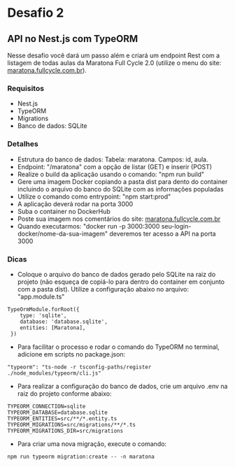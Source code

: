 # Desafio 2

## API no Nest.js com TypeORM

Nesse desafio você dará um passo além e criará um endpoint Rest com a listagem de todas aulas da Maratona Full Cycle 2.0 (utilize o menu do site: [maratona.fullcycle.com.br](http://maratona.fullcycle.com.br)).

### Requisitos
* Nest.js
* TypeORM
* Migrations
* Banco de dados: SQLite

### Detalhes

* Estrutura do banco de dados: Tabela: maratona. Campos: id, aula.
* Endpoint: "/maratona" com a opção de listar (GET) e inserir (POST)
* Realize o build da aplicação usando o comando: "npm run build"
* Gere uma imagem Docker copiando a pasta dist para dento do container incluindo o arquivo do banco do SQLite com as informações populadas
* Utilize o comando como entrypoint: "npm start:prod"
* A aplicação deverá rodar na porta 3000
* Suba o container no DockerHub
* Poste sua imagem nos comentários do site: [maratona.fullcycle.com.br](http://maratona.fullcycle.com.br)
* Quando executarmos: "docker run -p 3000:3000 seu-login-docker/nome-da-sua-imagem" deveremos ter acesso a API na porta 3000

### Dicas

* Coloque o arquivo do banco de dados gerado pelo SQLite na raiz do projeto (não esqueça de copiá-lo para dentro do container em conjunto com a pasta dist). Utilize a configuração abaixo no arquivo: "app.module.ts"

```
TypeOrmModule.forRoot({
    type: 'sqlite',
    database: 'database.sqlite',
    entities: [Maratona],
 })
``` 

* Para facilitar o processo e rodar o comando do TypeORM no terminal, adicione em scripts no package.json:

```
"typeorm": "ts-node -r tsconfig-paths/register ./node_modules/typeorm/cli.js"
```

* Para realizar a configuração do banco de dados, crie um arquivo .env na raiz do projeto conforme abaixo:

```
TYPEORM_CONNECTION=sqlite
TYPEORM_DATABASE=database.sqlite
TYPEORM_ENTITIES=src/**/*.entity.ts
TYPEORM_MIGRATIONS=src/migrations/**/*.ts
TYPEORM_MIGRATIONS_DIR=src/migrations
```

* Para criar uma nova migração, execute o comando:

```
npm run typeorm migration:create -- -n maratona
```